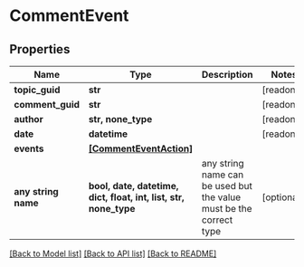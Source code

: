 # CommentEvent


## Properties
Name | Type | Description | Notes
------------ | ------------- | ------------- | -------------
**topic_guid** | **str** |  | [readonly] 
**comment_guid** | **str** |  | [readonly] 
**author** | **str, none_type** |  | [readonly] 
**date** | **datetime** |  | [readonly] 
**events** | [**[CommentEventAction]**](CommentEventAction.md) |  | 
**any string name** | **bool, date, datetime, dict, float, int, list, str, none_type** | any string name can be used but the value must be the correct type | [optional]

[[Back to Model list]](../README.md#documentation-for-models) [[Back to API list]](../README.md#documentation-for-api-endpoints) [[Back to README]](../README.md)


